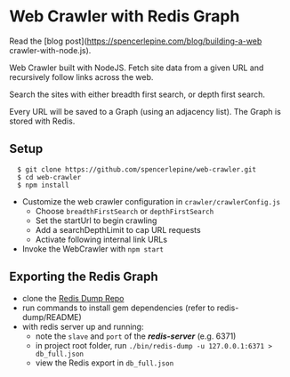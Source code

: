 # Web Crawler with Redis Graph

Read the [blog post](https://spencerlepine.com/blog/building-a-web crawler-with-node.js).

Web Crawler built with NodeJS. Fetch site data from a given URL and recursively follow links across the web.

Search the sites with either breadth first search, or depth first search.

Every URL will be saved to a Graph (using an adjacency list). The Graph is stored with Redis.

## Setup
  ```console
    $ git clone https://github.com/spencerlepine/web-crawler.git
    $ cd web-crawler
    $ npm install
  ```
  - Customize the web crawler configuration in ```crawler/crawlerConfig.js```
    * Choose ```breadthFirstSearch``` or ```depthFirstSearch```
    * Set the startUrl to begin crawling
    * Add a searchDepthLimit to cap URL requests
    * Activate following internal link URLs
  - Invoke the WebCrawler with ```npm start```

## Exporting the Redis Graph
  - clone the [Redis Dump Repo](https://github.com/delano/redis-dump)
  - run commands to install gem dependencies (refer to redis-dump/README)
  - with redis server up and running:
    * note the ```slave``` and ```port``` of the ***redis-server*** (e.g. 6371)
    * in project root folder, run ```./bin/redis-dump -u 127.0.0.1:6371 > db_full.json```
    * view the Redis export in ```db_full.json```
